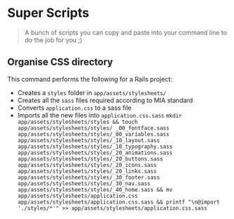 # Super Scripts
> A bunch of scripts you can copy and paste into your command line to do the job for you ;)

## Organise CSS directory
This command performs the following for a Rails project:
- Creates a `styles` folder in `app/assets/stylesheets/`
- Creates all the `sass` files required according to MIA standard
- Converts `application.css` to a sass file
- Imports all the new files into `application.css.sass`
```mkdir app/assets/stylesheets/styles && touch app/assets/stylesheets/styles/ _00_fontface.sass app/assets/stylesheets/styles/_00_variables.sass app/assets/stylesheets/styles/_10_layout.sass app/assets/stylesheets/styles/_10_typography.sass app/assets/stylesheets/styles/_20_animations.sass app/assets/stylesheets/styles/_20_buttons.sass app/assets/stylesheets/styles/_20_icons.sass app/assets/stylesheets/styles/_20_links.sass app/assets/stylesheets/styles/_30_footer.sass app/assets/stylesheets/styles/_30_nav.sass app/assets/stylesheets/styles/_40_home.sass && mv app/assets/stylesheets/application.css app/assets/stylesheets/application.css.sass && printf "\n@import './styles/*'" >> app/assets/stylesheets/application.css.sass```